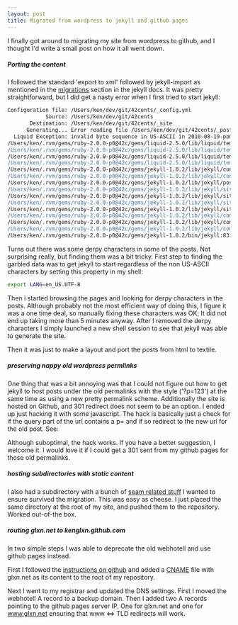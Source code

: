```yaml
---
layout: post
title: Migrated from wordpress to jekyll and github pages
---
```


I finally got around to migrating my site from wordpress to github, and I thought I'd write a small post on how it all went down.

##### Porting the content

I followed the standard 'export to xml' followed by jekyll-import as mentioned in the [migrations](http://jekyllrb.com/docs/migrations/) section in the jekyll docs.
It was pretty straightforward, but I did get a nasty error when I first tried to start jekyll:

```bash
Configuration file: /Users/ken/dev/git/42cents/_config.yml
            Source: /Users/ken/dev/git/42cents
       Destination: /Users/ken/dev/git/42cents/_site
      Generating... Error reading file /Users/ken/dev/git/42cents/_posts/2010-08-19-pomodoro-technique-and-my-idea-for-a-decent-android-app.textile: invalid byte sequence in US-ASCII
  Liquid Exception: invalid byte sequence in US-ASCII in 2010-08-19-pomodoro-technique-and-my-idea-for-a-decent-android-app.textile
/Users/ken/.rvm/gems/ruby-2.0.0-p0@42c/gems/liquid-2.5.0/lib/liquid/template.rb:141:in `split'
/Users/ken/.rvm/gems/ruby-2.0.0-p0@42c/gems/liquid-2.5.0/lib/liquid/template.rb:141:in `tokenize'
/Users/ken/.rvm/gems/ruby-2.0.0-p0@42c/gems/liquid-2.5.0/lib/liquid/template.rb:58:in `parse'
/Users/ken/.rvm/gems/ruby-2.0.0-p0@42c/gems/liquid-2.5.0/lib/liquid/template.rb:46:in `parse'
/Users/ken/.rvm/gems/ruby-2.0.0-p0@42c/gems/jekyll-1.0.2/lib/jekyll/convertible.rb:77:in `render_liquid'
/Users/ken/.rvm/gems/ruby-2.0.0-p0@42c/gems/jekyll-1.0.2/lib/jekyll/convertible.rb:128:in `do_layout'
/Users/ken/.rvm/gems/ruby-2.0.0-p0@42c/gems/jekyll-1.0.2/lib/jekyll/post.rb:285:in `render'
/Users/ken/.rvm/gems/ruby-2.0.0-p0@42c/gems/jekyll-1.0.2/lib/jekyll/site.rb:230:in `block in render'
/Users/ken/.rvm/gems/ruby-2.0.0-p0@42c/gems/jekyll-1.0.2/lib/jekyll/site.rb:229:in `each'
/Users/ken/.rvm/gems/ruby-2.0.0-p0@42c/gems/jekyll-1.0.2/lib/jekyll/site.rb:229:in `render'
/Users/ken/.rvm/gems/ruby-2.0.0-p0@42c/gems/jekyll-1.0.2/lib/jekyll/site.rb:44:in `process'
/Users/ken/.rvm/gems/ruby-2.0.0-p0@42c/gems/jekyll-1.0.2/lib/jekyll/command.rb:18:in `process_site'
/Users/ken/.rvm/gems/ruby-2.0.0-p0@42c/gems/jekyll-1.0.2/lib/jekyll/commands/build.rb:23:in `build'
/Users/ken/.rvm/gems/ruby-2.0.0-p0@42c/gems/jekyll-1.0.2/lib/jekyll/commands/build.rb:7:in `process'
/Users/ken/.rvm/gems/ruby-2.0.0-p0@42c/gems/jekyll-1.0.2/bin/jekyll:83:in `block (2 levels) in <top (required)>'
```

Turns out there was some derpy characters in some of the posts. Not surprising really, but finding them was a bit tricky.
First step to finding the garbled data was to get jekyll to start regardless of the non US-ASCII characters by setting this property in my shell:
```bash
export LANG=en_US.UTF-8
```

Then i started browsing the pages and looking for derpy characters in the posts. Although probably not the most efficient way of doing this, I figure it was a one time deal, so manually fixing these characters was OK; It did not end up taking more than 5 minutes anyway.
After I removed the derpy characters I simply launched a new shell session to see that jekyll was able to generate the site.

Then it was just to make a layout and port the posts from html to textile.

##### preserving nappy old wordpress permlinks

One thing that was a bit annoying was that I could not figure out how to get jekyll to host posts under the old permalinks with the style ('?p=123') at the same time as using a new pretty permalink scheme. Additionally the site is hosted on Github, and 301 redirect does not seem to be an option. I ended up just hacking it with some javascript. The hack is basically just a check for if the query part of the url contains a p= and if so redirect to the new url for the old post. See:

<script src="https://gist.github.com/kenglxn/5607639.js">
</script>
Although suboptimal, the hack works. If you have a better suggestion, I welcome it. I would love it if I could get a 301 sent from my github pages for those old permalinks.

##### hosting subdirectories with static content

I also had a subdirectory with a bunch of [seam related stuff](http://www.glxn.net/seam-maven-refimpl/doc/tutorial/01-gettingstarted.html) I wanted to ensure survived the migration. This was easy as cheese. I just placed the same directory at the root of my site, and pushed them to the repository. Worked out-of-the box.

##### routing glxn.net to kenglxn.github.com

In two simple steps I was able to deprecate the old webhotell and use github pages instead.

First I followed the [instructions on github](https://help.github.com/articles/setting-up-a-custom-domain-with-pages) and added a [CNAME](https://github.com/kenglxn/kenglxn.github.com/blob/master/CNAME) file with glxn.net as its content to the root of my repository.

Next I went to my registrar and updated the DNS settings. First I moved the webhotell A record to a backup domain. Then I added two A records pointing to the github pages server IP. One for glxn.net and one for www.glxn.net ensuring that www &lt;=&gt; TLD redirects will work.
